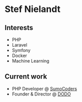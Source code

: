 # Stef Nielandt
## Interests
- PHP
- Laravel
- Symfony
- Docker
- Machine Learning
## Current work
- PHP Developer @ [SumoCoders](https://sumocoders.be/)
- Founder & Director @ [DODO](https://dodocode.be/)
